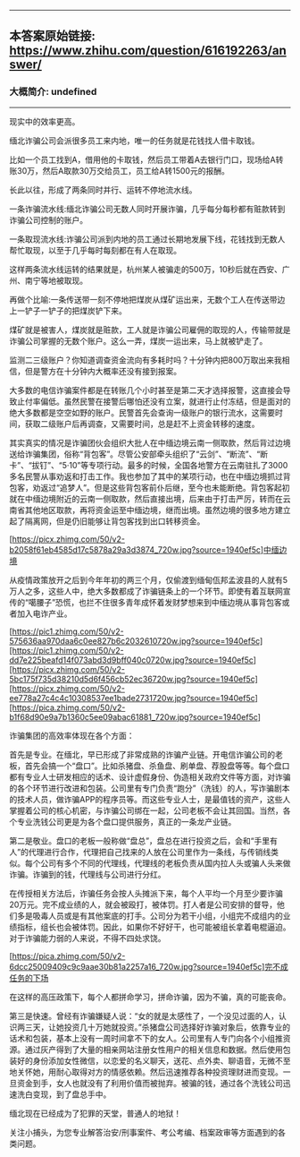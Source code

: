 ----------------------------------------
## 本答案原始链接: https://www.zhihu.com/question/616192263/answer/
### 大概简介: undefined
----------------------------------------
现实中的效率更高。

缅北诈骗公司会派很多员工来内地，唯一的任务就是花钱找人借卡取钱。

比如一个员工找到A，借用他的卡取钱，然后员工带着A去银行门口，现场给A转账30万，然后A取款30万交给员工，员工给A转1500元的报酬。

长此以往，形成了两条同时并行、运转不停地流水线。

一条诈骗流水线:缅北诈骗公司无数人同时开展诈骗，几乎每分每秒都有赃款转到诈骗公司控制的账户。

一条取现流水线:诈骗公司派到内地的员工通过长期地发展下线，花钱找到无数人帮忙取现，以至于几乎每时每刻都在有人在取现。

这样两条流水线运转的结果就是，杭州某人被骗走的500万，10秒后就在西安、广州、南宁等地被取现。

再做个比喻:一条传送带一刻不停地把煤炭从煤矿运出来，无数个工人在传送带边上一铲子一铲子的把煤炭铲下来。

煤矿就是被害人，煤炭就是赃款，工人就是诈骗公司雇佣的取现的人，传输带就是诈骗公司掌握的无数个账户。这么一弄，煤炭一运出来，马上就被铲走了。

监测二三级账户？你知道调查资金流向有多耗时吗？十分钟内把800万取出来我相信，但是警方在十分钟内大概率还没有接到报案。

大多数的电信诈骗案件都是在转账几个小时甚至是第二天才选择报警，这直接会导致止付率偏低。虽然民警在接警后哪怕还没有立案，就进行止付冻结，但是面对的绝大多数都是空空如野的账户。民警首先会查询一级账户的银行流水，这需要时间，获取二级账户后再调查，又需要时间，总是赶不上资金转移的速度。

其实真实的情况是诈骗团伙会组织大批人在中缅边境云南一侧取款，然后背过边境送给诈骗集团，俗称“背包客”。尽管公安部牵头组织了“云剑”、“断流”、“断卡”、“拔钉”、“5·10”等专项行动。最多的时候，全国各地警方在云南驻扎了3000多名民警从事劝返和打击工作。我也参加了其中的某项行动，也在中缅边境抓过背包客，劝返过“追梦人”。但是这些背包客前仆后继，至今也未能断绝。背包客起初就在中缅边境附近的云南一侧取款，然后直接出境，后来由于打击严厉，转而在云南省其他地区取款，再将资金运至中缅边境，继而出境。虽然边境的很多地方建立起了隔离网，但是仍旧能够让背包客找到出口转移资金。

[https://picx.zhimg.com/50/v2-b2058f61eb4585d17c5878a29a3d3874_720w.jpg?source=1940ef5c]中缅边境

从疫情政策放开之后到今年年初的两三个月，仅偷渡到缅甸佤邦孟波县的人就有5万人之多，这些人中，绝大多数都成了诈骗链条上的一个环节。即使有着互联网宣传的“噶腰子”恐慌，也拦不住很多青年成怀着发财梦想来到中缅边境从事背包客或者加入电诈产业。

[https://pic1.zhimg.com/50/v2-575636aa970daa6c0ee827b6c2032610720w.jpg?source=1940ef5c][https://pic1.zhimg.com/50/v2-dd7e225beafd14f073abd3d9bff040c0720w.jpg?source=1940ef5c][https://picx.zhimg.com/50/v2-5bc175f735d38210d5d6f456cb52ec36720w.jpg?source=1940ef5c][https://picx.zhimg.com/50/v2-ee778a27c4c4c10308537ee1bade2731720w.jpg?source=1940ef5c][https://pica.zhimg.com/50/v2-b1f68d90e9a7b1360c5ee09abac61881_720w.jpg?source=1940ef5c]


诈骗集团的高效率体现在各个方面：

首先是专业。在缅北，早已形成了非常成熟的诈骗产业链。开电信诈骗公司的老板，首先会搞一个“盘口”。比如杀猪盘、杀鱼盘、刷单盘、荐股盘等等。每个盘口都有专业人士研发相应的话术、设计虚假身份、伪造相关政府文件等方面，对诈骗的各个环节进行改进和包装。公司里有专门负责“跑分”（洗钱）的人，写诈骗剧本的技术人员，做诈骗APP的程序员等。而这些专业人士，是最值钱的资产，这些人掌握着公司的核心机密，与诈骗公司绑在一起，公司老板不会让其回国。当然，各个专业洗钱公司更是为各个盘口提供服务，真正的一条龙产业链。

第二是敬业。盘口的老板一般称做“盘总”，盘总在进行投资之后，会和“手里有人”的代理进行合作，代理把自己找来的人放在公司里作为一条线，与传销线类似。每个公司有多个不同的代理线，代理线的老板负责从国内拉人头或骗人头来做诈骗。诈骗到的钱，代理线与公司进行分红。

在传授相关方法后，诈骗任务会按人头摊派下来，每个人平均一个月至少要诈骗20万元。完不成业绩的人，就会被殴打，被体罚。打人者是公司安排的督导，他们多是吸毒人员或是有其他案底的打手。公司分为若干小组，小组完不成组内的业绩指标，组长也会被体罚。因此，如果你不好好干，也可能被组长拿着电棍逼迫。对于诈骗能力弱的人来说，不得不四处求饶。

[https://pica.zhimg.com/50/v2-6dcc25009409c9c9aae30b81a2257a16_720w.jpg?source=1940ef5c]完不成任务的下场

在这样的高压政策下，每个人都拼命学习，拼命诈骗，因为不骗，真的可能丧命。

第三是快速。曾经有诈骗嫌疑人说：“女的就是太感性了，一个没见过面的人，认识两三天，让她投资几十万她就投资。”杀猪盘公司选择好诈骗对象后，依靠专业的话术和包装，基本上没有一周时间拿不下的女人。公司里有人专门向各个小组推资源。通过灰产得到了大量的相亲网站注册女性用户的相关信息和数据。然后使用包装好的身份添加女性微信，以恋爱的名义聊天，送花、点外卖、聊语音，无微不至地关怀她，用耐心取得对方的情感依赖。然后迅速推荐各种投资理财进而变现。一旦资金到手，女人也就没有了利用价值而被抛弃。被骗的钱，通过各个洗钱公司迅速洗白变现，到了盘总手中。


缅北现在已经成为了犯罪的天堂，普通人的地狱！

关注小捕头，为您专业解答治安/刑事案件、考公考编、档案政审等方面遇到的各类问题。